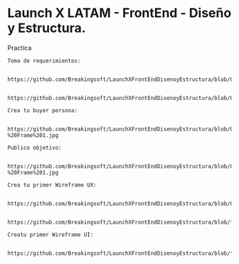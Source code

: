 # Launch X LATAM - FrontEnd - Diseño y Estructura.

Practica

    Toma de requerimientos:
    
        https://github.com/Breakingsoft/LaunchXFrontEndDisenoyEstructura/blob/06e659a05a131175100cb29bfe5a02deee64bc3e/Requerimientos%20Teleplus%20Digital.doc
        
        https://github.com/Breakingsoft/LaunchXFrontEndDisenoyEstructura/blob/06e659a05a131175100cb29bfe5a02deee64bc3e/BPMN.png
    
    Crea tu buyer persona:
    
        https://github.com/Breakingsoft/LaunchXFrontEndDisenoyEstructura/blob/06e659a05a131175100cb29bfe5a02deee64bc3e/Person%20buyer%20-%20Frame%201.jpg
    
    Publico objetivo:
    
        https://github.com/Breakingsoft/LaunchXFrontEndDisenoyEstructura/blob/06e659a05a131175100cb29bfe5a02deee64bc3e/Target%20Audience%20-%20Frame%201.jpg
    
    Crea tu primer Wireframe UX:
    
        https://github.com/Breakingsoft/LaunchXFrontEndDisenoyEstructura/blob/06e659a05a131175100cb29bfe5a02deee64bc3e/TeleplusApp.png
        
        https://github.com/Breakingsoft/LaunchXFrontEndDisenoyEstructura/blob/f2162d1916093d757cc40ad5aa7705eb0a4a6b24/TeleplusFlujo.png
    
    Creatu primer Wireframe UI:
    
        https://github.com/Breakingsoft/LaunchXFrontEndDisenoyEstructura/blob/f2162d1916093d757cc40ad5aa7705eb0a4a6b24/Teleplus%20UIApp.png
